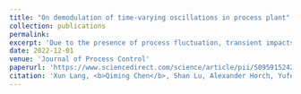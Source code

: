```yaml
---
title: "On demodulation of time-varying oscillations in process plant"
collection: publications
permalink: 
excerpt: 'Due to the presence of process fluctuation, transient impacts and noise, most of the oscillations in industrial control-loops evolve with time-varying properties. If significant variation is observed under a limited monitoring window, the existing regularity-based oscillation detectors may be invalid. To tackle this problem, this paper proposes to describe the oscillations as a kind of amplitude modulated and frequency modulated (AM–FM) signals, and designs corresponding scheme to extract and detect them. More specifically, our proposed method is featured by following steps: (i) Decompose the process output into several AM–FM modes using ensemble empirical mode decomposition; (ii) Demodulate each mode with Teager energy operator for extracting the corresponding instantaneous amplitude and frequency functions; (iii) Identify the oscillatory variables by developing a new statistical measure based on the deviation of the frequency variation. The applicability of the proposed method is validated through a set of simulations and representative chemical applications. Comparative studies also demonstrate that it outperforms existing time–frequency tools and typical regularity-based detectors.'
date: 2022-12-01
venue: 'Journal of Process Control'
paperurl: 'https://www.sciencedirect.com/science/article/pii/S0959152422001901'
citation: 'Xun Lang, <b>Qiming Chen</b>, Shan Lu, Alexander Horch, Yufeng Zhang. <i>Journal of Process Control</i>. (2022).'
---
```

